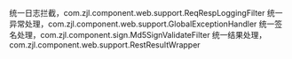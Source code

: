 统一日志拦截，com.zjl.component.web.support.ReqRespLoggingFilter
统一异常处理，com.zjl.component.web.support.GlobalExceptionHandler
统一签名处理，com.zjl.component.sign.Md5SignValidateFilter
统一结果处理，com.zjl.component.web.support.RestResultWrapper
